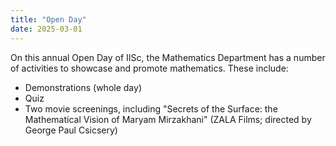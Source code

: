 ```yaml
---
title: "Open Day"
date: 2025-03-01   
---
```


On this annual Open Day of IISc, the Mathematics Department has a number of activities to showcase and promote mathematics. These include:
* Demonstrations (whole day)
* Quiz
* Two movie screenings, including "Secrets of the Surface: the Mathematical Vision of Maryam Mirzakhani" (ZALA Films; directed by George Paul Csicsery)
